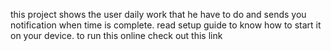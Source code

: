 this project shows the user daily work that he have to do and sends you notification when time is complete.
read setup guide to know how to start it on your device. to run this online check out this link
